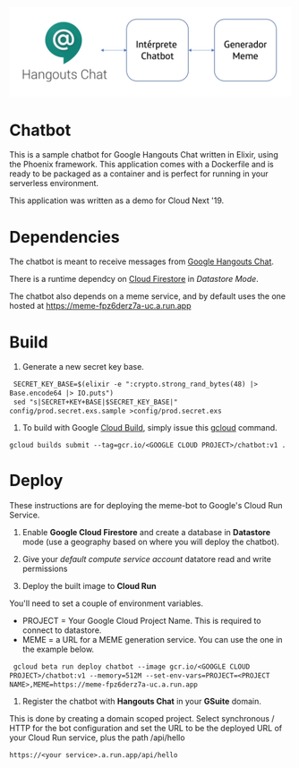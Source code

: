 ![Diagrama Meme](memediagram.png)
# Chatbot

This is a sample chatbot for Google Hangouts Chat written in Elixir, using
the Phoenix framework. This application comes with a Dockerfile and is
ready to be packaged as a container and is perfect for running in your
serverless environment.

This application was written as a demo for Cloud Next '19.

# Dependencies

The chatbot is meant to receive messages from
[Google Hangouts Chat](https://developers.google.com/hangouts/chat/).

There is a runtime dependcy on [Cloud Firestore](https://cloud.google.com/firestore/)
in *Datastore Mode*.

The chatbot also depends on a meme service, and by default uses the one hosted
at https://meme-fpz6derz7a-uc.a.run.app

# Build

1. Generate a new secret key base.

```shell
 SECRET_KEY_BASE=$(elixir -e ":crypto.strong_rand_bytes(48) |> Base.encode64 |> IO.puts")
 sed "s|SECRET+KEY+BASE|$SECRET_KEY_BASE|" config/prod.secret.exs.sample >config/prod.secret.exs
 ```

1. To build with Google [Cloud Build](https://cloud.google.com/cloud-build/),
simply issue this [gcloud](https://cloud.google.com/sdk/gcloud/) command.

```
gcloud builds submit --tag=gcr.io/<GOOGLE CLOUD PROJECT>/chatbot:v1 .
```

# Deploy

These instructions are for deploying the meme-bot to Google's Cloud Run Service.

1. Enable __Google Cloud Firestore__ and create a database in __Datastore__ mode
(use a geography based on where you will deploy the chatbot).

1. Give your _default compute service account_ datatore read and write permissions

1. Deploy the built image to __Cloud Run__

You'll need to set a couple of environment variables.

* PROJECT = Your Google Cloud Project Name. This is required to connect to datastore.
* MEME = a URL for a MEME generation service. You can use the one in the example below.

```shell
 gcloud beta run deploy chatbot --image gcr.io/<GOOGLE CLOUD PROJECT>/chatbot:v1 --memory=512M --set-env-vars=PROJECT=<PROJECT NAME>,MEME=https://meme-fpz6derz7a-uc.a.run.app
 ```

 1. Register the chatbot with __Hangouts Chat__ in your __GSuite__ domain.

 This is done by creating a domain scoped project. Select synchronous / HTTP for
 the bot configuration and set the URL to be the deployed URL of your Cloud Run
 service, plus the path /api/hello

 ```
 https://<your service>.a.run.app/api/hello
 ```
 
